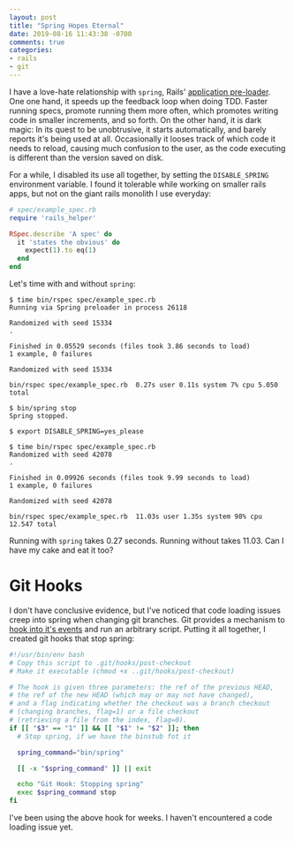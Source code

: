```yaml
---
layout: post
title: "Spring Hopes Eternal"
date: 2019-08-16 11:43:38 -0700
comments: true
categories:
- rails
- git
---
```


I have a love-hate relationship with `spring`, Rails' [application pre-loader][spring]. One one hand, it speeds up the feedback loop when doing TDD. Faster running specs, promote running them more often, which promotes writing code in smaller increments, and so forth. On the other hand, it is dark magic: In its quest to be unobtrusive, it starts automatically, and barely reports it's being used at all. Occasionally it looses track of which code it needs to reload, causing much confusion to the user, as the code executing is different than the version saved on disk.

For a while, I disabled its use all together, by setting the `DISABLE_SPRING` environment variable. I found it tolerable while working on smaller rails apps, but not on the giant rails monolith I use everyday:

```ruby
# spec/example_spec.rb
require 'rails_helper'

RSpec.describe 'A spec' do
  it 'states the obvious' do
    expect(1).to eq(1)
  end
end
```

Let's time with and without `spring`:

```text
$ time bin/rspec spec/example_spec.rb
Running via Spring preloader in process 26118

Randomized with seed 15334
.

Finished in 0.05529 seconds (files took 3.86 seconds to load)
1 example, 0 failures

Randomized with seed 15334

bin/rspec spec/example_spec.rb  0.27s user 0.11s system 7% cpu 5.050 total

$ bin/spring stop
Spring stopped.

$ export DISABLE_SPRING=yes_please

$ time bin/rspec spec/example_spec.rb
Randomized with seed 42078
.

Finished in 0.09926 seconds (files took 9.99 seconds to load)
1 example, 0 failures

Randomized with seed 42078

bin/rspec spec/example_spec.rb  11.03s user 1.35s system 98% cpu 12.547 total
```

Running with `spring` takes 0.27 seconds. Running without takes 11.03. Can I have my cake and eat it too?

# Git Hooks

I don't have conclusive evidence, but I've noticed that code loading issues creep into spring when changing git branches. Git provides a mechanism to [hook into it's events][git-hooks] and run an arbitrary script. Putting it all together, I created git hooks that stop spring:

```bash
#!/usr/bin/env bash
# Copy this script to .git/hooks/post-checkout
# Make it executable (chmod +x ..git/hooks/post-checkout)

# The hook is given three parameters: the ref of the previous HEAD,
# the ref of the new HEAD (which may or may not have changed),
# and a flag indicating whether the checkout was a branch checkout
# (changing branches, flag=1) or a file checkout
# (retrieving a file from the index, flag=0).
if [[ "$3" == "1" ]] && [[ "$1" != "$2" ]]; then
  # Stop spring, if we have the binstub fot it

  spring_command="bin/spring"

  [[ -x "$spring_command" ]] || exit

  echo "Git Hook: Stopping spring"
  exec $spring_command stop
fi
```

I've been using the above hook for weeks. I haven't encountered a code loading issue yet.

[spring]: https://github.com/rails/spring
[git-hooks]: https://git-scm.com/book/en/v2/Customizing-Git-Git-Hooks
